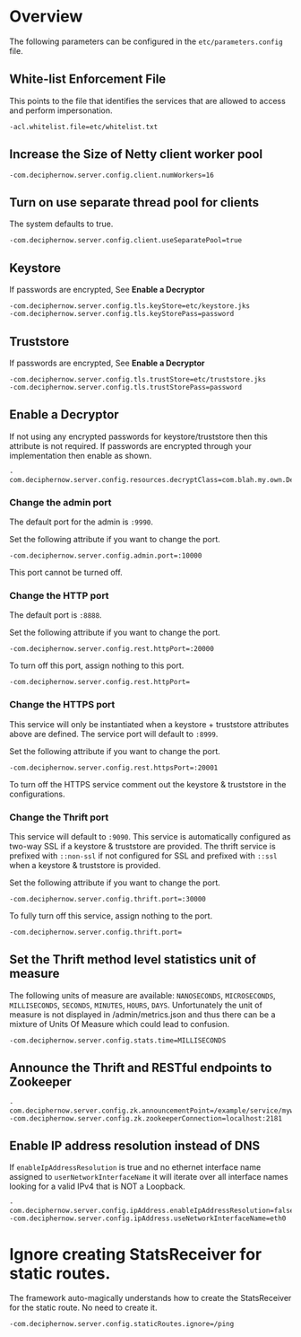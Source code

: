 # Overview
The following parameters can be configured in the `etc/parameters.config` file.

## White-list Enforcement File
This points to the file that identifies the services that are allowed to access and perform impersonation.

    -acl.whitelist.file=etc/whitelist.txt
    
## Increase the Size of Netty client worker pool
    
    -com.deciphernow.server.config.client.numWorkers=16
    
## Turn on use separate thread pool for clients
The system defaults to true.
    
    -com.deciphernow.server.config.client.useSeparatePool=true
    
## Keystore
If passwords are encrypted, See __Enable a Decryptor__
    
    -com.deciphernow.server.config.tls.keyStore=etc/keystore.jks
    -com.deciphernow.server.config.tls.keyStorePass=password
    
## Truststore
If passwords are encrypted, See __Enable a Decryptor__

    -com.deciphernow.server.config.tls.trustStore=etc/truststore.jks
    -com.deciphernow.server.config.tls.trustStorePass=password
    
## Enable a Decryptor
If not using any encrypted passwords for keystore/truststore then this attribute is not required. If passwords
are encrypted through your implementation then enable as shown.

    -com.deciphernow.server.config.resources.decryptClass=com.blah.my.own.Decryptor
    

### Change the admin port
The default port for the admin is `:9990`. 

Set the following attribute if you want to change the port.

    -com.deciphernow.server.config.admin.port=:10000
    
This port cannot be turned off.    
    
### Change the HTTP port
The default port is `:8888`.
    
Set the following attribute if you want to change the port.
    
    -com.deciphernow.server.config.rest.httpPort=:20000
    
To turn off this port, assign nothing to this port.
    
    -com.deciphernow.server.config.rest.httpPort=
    
### Change the HTTPS port
This service will only be instantiated when a keystore + truststore attributes above are defined. The service port will default to `:8999`.
    
Set the following attribute if you want to change the port.
    
    -com.deciphernow.server.config.rest.httpsPort=:20001

To turn off the HTTPS service comment out the keystore & truststore in the configurations.

### Change the Thrift port
This service will default to `:9090`. This service is automatically configured as two-way SSL if a keystore & truststore are provided. The thrift service is prefixed with `::non-ssl` if not configured for SSL and prefixed with `::ssl` when a keystore & truststore is provided.

Set the following attribute if you want to change the port.

    -com.deciphernow.server.config.thrift.port=:30000

To fully turn off this service, assign nothing to the port.

    -com.deciphernow.server.config.thrift.port=
    
## Set the Thrift method level statistics unit of measure

The following units of measure are available: `NANOSECONDS`, `MICROSECONDS`, `MILLISECONDS`, `SECONDS`, `MINUTES`, `HOURS`, `DAYS`.
Unfortunately the unit of measure is not displayed in /admin/metrics.json and thus there can be a mixture of Units Of Measure which could lead to confusion.

    -com.deciphernow.server.config.stats.time=MILLISECONDS

## Announce the Thrift and RESTful endpoints to Zookeeper
    
    -com.deciphernow.server.config.zk.announcementPoint=/example/service/mywombat/1.0
    -com.deciphernow.server.config.zk.zookeeperConnection=localhost:2181
    
## Enable IP address resolution instead of DNS
If `enableIpAddressResolution` is true and no ethernet interface name assigned to `userNetworkInterfaceName` it will iterate over all interface names looking for a valid IPv4 that is NOT a Loopback.

    -com.deciphernow.server.config.ipAddress.enableIpAddressResolution=false
    -com.deciphernow.server.config.ipAddress.useNetworkInterfaceName=eth0
 
# Ignore creating StatsReceiver for static routes.
The framework auto-magically understands how to create the StatsReceiver for the static route. No need to create it.
   
    -com.deciphernow.server.config.staticRoutes.ignore=/ping
